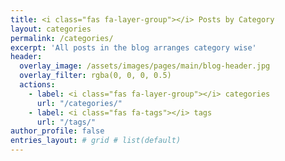 ```yaml
---
title: <i class="fas fa-layer-group"></i> Posts by Category
layout: categories
permalink: /categories/
excerpt: 'All posts in the blog arranges category wise'
header:
  overlay_image: /assets/images/pages/main/blog-header.jpg  
  overlay_filter: rgba(0, 0, 0, 0.5)
  actions:
    - label: <i class="fas fa-layer-group"></i> categories
      url: "/categories/"
    - label: <i class="fas fa-tags"></i> tags
      url: "/tags/"
author_profile: false
entries_layout: # grid # list(default)
---
```

